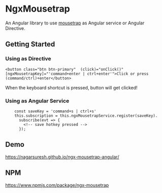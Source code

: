 # NgxMousetrap

An Angular library to use [mousetrap](https://www.npmjs.com/package/mousetrap) as Angular service or Angular Directive.

## Getting Started

### Using as Directive
```
<button class="btn btn-primary"  (click)="onClick()" [ngxMousetrapKey]="'command+enter | ctrl+enter'">Click or press (command/ctrl)+enter</button>

```

When the keyboard shortcut is pressed, button will get clicked!

### Using as Angular Service
```
    const saveKey = 'command+s | ctrl+s'
    this.subscription = this.ngxMousetrapService.register(saveKey).
      subscribe(evt => {
        <!-- save hotkey pressed -->
      });

```

## Demo
https://nagarsuresh.github.io/ngx-mousetrap-angular/

## NPM
https://www.npmjs.com/package/ngx-mousetrap

